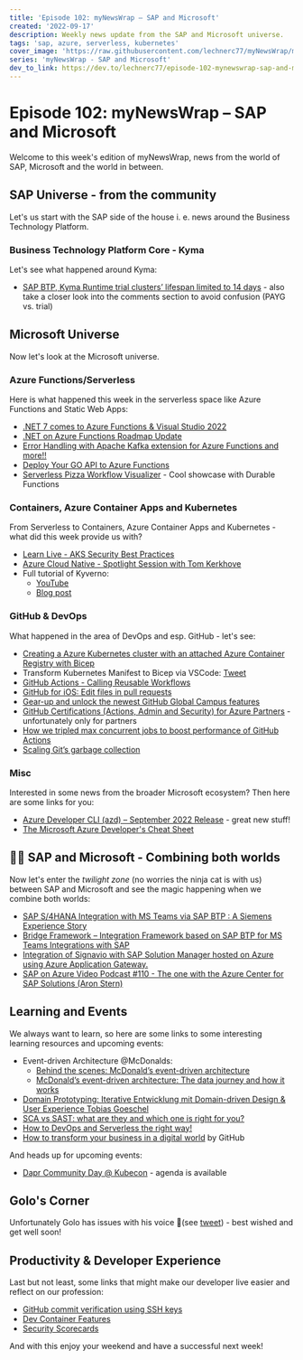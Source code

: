 ```yaml
---
title: 'Episode 102: myNewsWrap – SAP and Microsoft'
created: '2022-09-17'
description: Weekly news update from the SAP and Microsoft universe.
tags: 'sap, azure, serverless, kubernetes'
cover_image: 'https://raw.githubusercontent.com/lechnerc77/myNewsWrap/main/episodes/cover-images/episode102small.png'
series: 'myNewsWrap - SAP and Microsoft'
dev_to_link: https://dev.to/lechnerc77/episode-102-mynewswrap-sap-and-microsoft-39jk
---
```


# Episode 102: myNewsWrap – SAP and Microsoft

Welcome to this week's edition of myNewsWrap, news from the world of SAP, Microsoft and the world in between.

## SAP Universe - from the community

Let's us start with the SAP side of the house i. e. news around the Business Technology Platform.

### Business Technology Platform Core - Kyma

Let's see what happened around Kyma:

* [SAP BTP, Kyma Runtime trial clusters’ lifespan limited to 14 days](https://blogs.sap.com/2022/09/13/sap-btp-kyma-runtime-trial-clusters-lifespan-limited-to-14-days) - also take a closer look into the comments section to avoid confusion (PAYG vs. trial)

## Microsoft Universe

Now let's look at the Microsoft universe.

### Azure Functions/Serverless

Here is what happened this week in the serverless space like Azure Functions and Static Web Apps:

* [.NET 7 comes to Azure Functions & Visual Studio 2022](https://devblogs.microsoft.com/dotnet/dotnet-7-comes-to-azure-functions/?WT.mc_id=AZ-MVP-5004195)
* [.NET on Azure Functions Roadmap Update](https://techcommunity.microsoft.com/t5/apps-on-azure-blog/net-on-azure-functions-roadmap-update/ba-p/3619066?WT.mc_id=AZ-MVP-5004195)
* [Error Handling with Apache Kafka extension for Azure Functions and more!!](https://techcommunity.microsoft.com/t5/apps-on-azure-blog/error-handling-with-apache-kafka-extension-for-azure-functions/ba-p/3628936?WT.mc_id=AZ-MVP-5004195)
* [Deploy Your GO API to Azure Functions](https://youtu.be/1NcnkU403UE)
* [Serverless Pizza Workflow Visualizer](https://github.com/ably-labs/serverless-workflow-visualizer) - Cool showcase with Durable Functions

### Containers, Azure Container Apps and Kubernetes

From Serverless to Containers, Azure Container Apps and Kubernetes - what did this week provide us with?

* [Learn Live - AKS Security Best Practices](https://youtu.be/WLgt3kobCxY)
* [Azure Cloud Native - Spotlight Session with Tom Kerkhove](https://youtu.be/kONA0GOXe_E)
* Full tutorial of Kyverno:
  * [YouTube](https://youtu.be/M_-r6vUKevQ)
  * [Blog post](https://anaisurl.com/defining-kubernetes-native-policies-with-kyverno-full-tutorial/)

### GitHub & DevOps

What happened in the area of DevOps and esp. GitHub - let's see:

* [Creating a Azure Kubernetes cluster with an attached Azure Container Registry with Bicep](https://www.willvelida.com/posts/deploying-aks-with-acr-in-bicep/)
* Transform Kubernetes Manifest to Bicep via VSCode: [Tweet](https://twitter.com/Pixel_Robots/status/1570382158862372864?s=20&t=oq54iH2YeFc2KXn4yRtjSA)
* [GitHub Actions - Calling Reusable Workflows](https://youtu.be/2dxmvDL1gP8)
* [GitHub for iOS: Edit files in pull requests](https://github.blog/changelog/2022-09-13-github-for-ios-edit-files-in-pull-requests/)
* [Gear-up and unlock the newest GitHub Global Campus features](https://github.blog/2022-09-12-gear-up-and-unlock-the-newest-github-global-campus-features/)
* [GitHub Certifications (Actions, Admin and Security) for Azure Partners](https://build5nines.com/github-certifications-actions-admin-and-security-for-azure-partners/) - unfortunately only for partners
* [How we tripled max concurrent jobs to boost performance of GitHub Actions](https://github.blog/2022-09-16-how-we-tripled-max-concurrent-jobs-to-boost-performance-of-github-actions/)
* [Scaling Git’s garbage collection](https://github.blog/2022-09-13-scaling-gits-garbage-collection/)

### Misc

Interested in some news from the broader Microsoft ecosystem? Then here are some links for you:

* [Azure Developer CLI (azd) – September 2022 Release](https://devblogs.microsoft.com/azure-sdk/azure-developer-cli-azd-september-2022-release/?WT.mc_id=AZ-MVP-5004195) - great new stuff!
* [The Microsoft Azure Developer's Cheat Sheet](https://github.com/milanm/azure-cheat-sheet)

## 🐱‍👤 SAP and Microsoft - Combining both worlds

Now let's enter the _twilight zone_ (no worries the ninja cat is with us) between SAP and Microsoft and see the magic happening when we combine both worlds:

* [SAP S/4HANA Integration with MS Teams via SAP BTP : A Siemens Experience Story](https://blogs.sap.com/2022/09/12/s-4hana-integration-with-ms-teams-via-btp-a-siemens-experience-story/)
* [Bridge Framework – Integration Framework based on SAP BTP for MS Teams Integrations with SAP](https://blogs.sap.com/2022/09/14/bridge-framework-integration-framework-based-on-sap-btp-for-ms-teams-integrations-with-sap)
* [Integration of Signavio with SAP Solution Manager hosted on Azure using Azure Application Gateway.](https://techcommunity.microsoft.com/t5/running-sap-applications-on-the/integration-of-signavio-with-sap-solution-manager-hosted-on/ba-p/3480065?WT.mc_id=AZ-MVP-5004195)
* [SAP on Azure Video Podcast #110 - The one with the Azure Center for SAP Solutions (Aron Stern)](https://youtu.be/FnKHrgSDL-U)

## Learning and Events

We always want to learn, so here are some links to some interesting learning resources and upcoming events:

* Event-driven Architecture @McDonalds:
  * [Behind the scenes: McDonald’s event-driven architecture](https://medium.com/mcdonalds-technical-blog/behind-the-scenes-mcdonalds-event-driven-architecture-51a6542c0d86)
  * [McDonald’s event-driven architecture: The data journey and how it works](https://medium.com/mcdonalds-technical-blog/mcdonalds-event-driven-architecture-the-data-journey-and-how-it-works-4591d108821f)
* [Domain Prototyping: Iterative Entwicklung mit Domain-driven Design & User Experience Tobias Goeschel](https://youtu.be/wdggcdnq7T4)
* [SCA vs SAST: what are they and which one is right for you?](https://github.blog/2022-09-09-sca-vs-sast-what-are-they-and-which-one-is-right-for-you/)
* [How to DevOps and Serverless the right way!](https://youtu.be/EcsAcm22GqI)
* [How to transform your business in a digital world](https://resources.github.com/devops/github-enterprise-ebook/) by GitHub

And heads up for upcoming events:

* [Dapr Community Day @ Kubecon](https://events.linuxfoundation.org/kubecon-cloudnativecon-north-america/program/schedule/) - agenda is available

## Golo's Corner

Unfortunately Golo has issues with his voice 🤒(see [tweet](https://twitter.com/goloroden/status/1568943050029953025?s=20&t=LcU-_bEuUdtG-mjP6dWyHw)) - best wished and get well soon!

## Productivity & Developer Experience

Last but not least, some links that might make our developer live easier and reflect on our profession:

* [GitHub commit verification using SSH keys](https://dev.to/pwd9000/github-commit-verification-using-ssh-2pim)
* [Dev Container Features](https://code.visualstudio.com/blogs/2022/09/15/dev-container-features)
* [Security Scorecards](https://github.com/ossf/scorecard)

And with this enjoy your weekend and have a successful next week!
